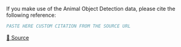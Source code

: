 If you make use of the Animal Object Detection data, please cite the following reference:

``` bibtex
PASTE HERE CUSTOM CITATION FROM THE SOURCE URL
```

[🔗 Source](https://universe.roboflow.com/animal-detection-yvpsn/animal-object-detection-gbwme/dataset/2/download)